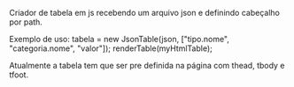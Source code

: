 Criador de tabela em js recebendo um arquivo json e definindo cabeçalho por path. 

Exemplo de uso: 
  tabela = new JsonTable(json, ["tipo.nome", "categoria.nome", "valor"]);
  renderTable(myHtmlTable);

Atualmente a tabela tem que ser pre definida na página com thead, tbody e tfoot.